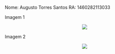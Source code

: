 Nome: Augusto Torres Santos
RA: 1460282113033

Imagem 1
<p align="center">
    <img src="https://github.com/MrZeroLeft/Bertoti/blob/main/Lab3/HearthstoneAPIProject-master/imagens/Screenshot_1.png">
</p>

Imagem 2
<p align="center">
    <img src="https://github.com/MrZeroLeft/Bertoti/blob/main/Lab3/HearthstoneAPIProject-master/imagens/Screenshot_2.png">
</p>


